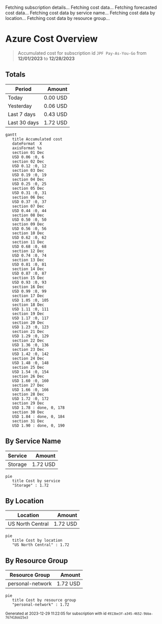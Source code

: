 Fetching subscription details...
Fetching cost data...
Fetching forecasted cost data...
Fetching cost data by service name...
Fetching cost data by location...
Fetching cost data by resource group...
# Azure Cost Overview

> Accumulated cost for subscription id `JPF Pay-As-You-Go` from **12/01/2023** to **12/28/2023**

## Totals

|Period|Amount|
|---|---:|
|Today|0.00 USD|
|Yesterday|0.06 USD|
|Last 7 days|0.43 USD|
|Last 30 days|1.72 USD|

```mermaid
gantt
   title Accumulated cost
   dateFormat  X
   axisFormat %s
   section 01 Dec
   USD 0.06 :0, 6
   section 02 Dec
   USD 0.12 :0, 12
   section 03 Dec
   USD 0.19 :0, 19
   section 04 Dec
   USD 0.25 :0, 25
   section 05 Dec
   USD 0.31 :0, 31
   section 06 Dec
   USD 0.37 :0, 37
   section 07 Dec
   USD 0.44 :0, 44
   section 08 Dec
   USD 0.50 :0, 50
   section 09 Dec
   USD 0.56 :0, 56
   section 10 Dec
   USD 0.62 :0, 62
   section 11 Dec
   USD 0.68 :0, 68
   section 12 Dec
   USD 0.74 :0, 74
   section 13 Dec
   USD 0.81 :0, 81
   section 14 Dec
   USD 0.87 :0, 87
   section 15 Dec
   USD 0.93 :0, 93
   section 16 Dec
   USD 0.99 :0, 99
   section 17 Dec
   USD 1.05 :0, 105
   section 18 Dec
   USD 1.11 :0, 111
   section 19 Dec
   USD 1.17 :0, 117
   section 20 Dec
   USD 1.23 :0, 123
   section 21 Dec
   USD 1.29 :0, 129
   section 22 Dec
   USD 1.36 :0, 136
   section 23 Dec
   USD 1.42 :0, 142
   section 24 Dec
   USD 1.48 :0, 148
   section 25 Dec
   USD 1.54 :0, 154
   section 26 Dec
   USD 1.60 :0, 160
   section 27 Dec
   USD 1.66 :0, 166
   section 28 Dec
   USD 1.72 :0, 172
   section 29 Dec
   USD 1.78 : done, 0, 178
   section 30 Dec
   USD 1.84 : done, 0, 184
   section 31 Dec
   USD 1.90 : done, 0, 190
```

## By Service Name

|Service|Amount|
|---|---:|
|Storage|1.72 USD|

```mermaid
pie
   title Cost by service
   "Storage" : 1.72
```

## By Location

|Location|Amount|
|---|---:|
|US North Central|1.72 USD|

```mermaid
pie
   title Cost by location
   "US North Central" : 1.72
```

## By Resource Group

|Resource Group|Amount|
|---|---:|
|personal-network|1.72 USD|

```mermaid
pie
   title Cost by resource group
   "personal-network" : 1.72
```

<sup>Generated at 2023-12-29 11:22:05 for subscription with id `4913be3f-a345-4652-9bba-767418dd25e3`</sup>
